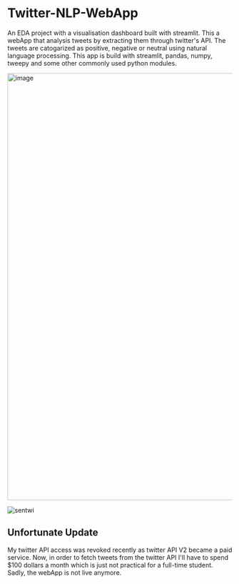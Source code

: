 # Twitter-NLP-WebApp
An EDA project with a visualisation dashboard built with streamlit.
This a webApp that analysis tweets by extracting them through twitter's API. The tweets are catogarized as positive, negative or neutral using natural language processing.
This app is build with streamlit, pandas, numpy, tweepy and some other commonly used python modules.



<img width="958" alt="image" src="https://user-images.githubusercontent.com/95732261/230711314-32092c96-b81f-48a7-8e78-220ed386a9e7.png">

![sentwi](https://user-images.githubusercontent.com/95732261/230731506-5cac9efe-44df-40e3-9449-62b82e139132.jpg)







## Unfortunate Update
My twitter API access was revoked recently as twitter API V2 became a paid service. Now, in order to fetch tweets from the twitter API I'll have to spend $100 dollars a month
which is just not practical for a full-time student.
Sadly, the webApp is not live anymore.
